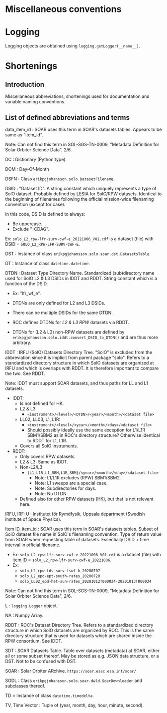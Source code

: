 # Miscellaneous conventions

# Logging

Logging objects are obtained using `logging.getLogger(__name__)`.

# Shortenings

## Introduction

Miscellaneous abbreviations, shortenings used for documentation and
variable naming conventions.

## List of defined abbreviations and terms

data_item_id : SOAR uses this term in SOAR's datasets tables. Appears to be
same as "item_id".

Note: Can not find this term in SOL-SGS-TN-0009, "Metadata Definition for Solar
Orbiter Science Data", 2/6.

DC : Dictionary (Python type).

DOM : Day-Of-Month

DSFN : Class `erikpgjohansson.solo.DatasetFilename`.

DSID : "Dataset ID". A string constant which uniquely represents a type of
SolO dataset. Probably defined by LESIA for SolO/RPW datasets. Identical to
the beginning of filenames following the official mission-wide filenaming
convention (except for case).

In this code, DSID is defined to always:

- Be uppercase.
- Exclude "-CDAG".

Ex: `solo_L2_rpw-lfr-surv-cwf-e_20221006_V01.cdf` is a dataset (file) with
DSID = `SOLO_L2_RPW-LFR-SURV-CWF-E`.

DST : Instance of class `erikpgjohansson.solo.soar.dst.DatasetsTable`.

DT : Instance of class `datetime.datetime`.

DTDN : Dataset Type Directory Name. Standardized (sub)directory name used
for SolO L2 & L3 DSIDs in IDDT and RDDT. String constant which is a function of
the DSID.

- Ex: "lfr_wf_e".

- DTDNs are only defined for L2 and L3 DSIDs.
- There can be multiple DSIDs for the same DTDN.
- ROC defines DTDNs for _L2 & L3 RPW_ datasets via RDDT.
- DTDNs for (L2 & L3) non-RPW datasets are defined by
  `erikpgjohansson.solo.iddt.convert_DSID_to_DTDN()` and are thus
  more arbitrary.

IDDT : IRFU (SolO) Datasets Directory Tree. "SolO" is excluded from the
abbreviation since it is implicit from parent package "solo". Refers to a
standardized directory structure in which SolO datasets are organized at IRFU
and which is overlaps with RDDT. It is therefore important to compare the two.
See RDDT.

Note: IDDT must support SOAR datasets, and thus paths for LL and L1 datasets.

- IDDT:
  - Is not defined for HK.
  - L2 & L3
    - `<instrument>/<level>/<DTDN>/<year>/<month>/<dataset file>`
  - LL02, LL03, L1, L1R:
    - `<instrument>/<level>/<year>/<month>/<day>/<dataset file>`
    - Should possibly ideally use the same exception for L1/L1R SBM1/SBM2 as in
      ROC's directory structure? Otherwise identical to RDDT for L1, L1R.
  - Covers all SolO instruments.
- RDDT:
  - Only covers RPW datasets.
  - L2 & L3: Same as IDDT.
  - Non-L2/L3:
    - `{L1,L1R,L1_SBM,L1R_SBM}/<year>/<month>/<day>/<dataset file>`
      - Note: L1/L1R excludes (RPW) SBM1/SBM2.
      - Note: L1 sweeps are a special case.
      - Note: Subdirectories for days.
      - Note: No DTDN.
  - Defined also for other RPW datasets (HK), but that is not relevant here.

IRFU, IRF-U : Institutet för Rymdfysik, Uppsala department (Swedish Institute
of Space Physics).

Item ID, item_id : SOAR uses this term in SOAR's datasets tables. Subset of SolO
dataset file name in SolO's filenaming convention.
Type of return value from SOAR when requesting table of datasets.
Essentially DSID + time interval in official filename.

- Ex: `solo_L2_rpw-lfr-surv-cwf-e_20221006_V01.cdf` is a dataset (file) with
  item ID = `solo_L2_rpw-lfr-surv-cwf-e_20221006`.
- Ex:
  - `solo_L2_rpw-tds-surv-tswf-b_20200707`
  - `solo_L2_epd-ept-south-rates_20200720`
  - `solo_LL02_epd-het-sun-rates_20201012T000034-20201013T000034`

Note: Can not find this term in SOL-SGS-TN-0009, "Metadata Definition for Solar
Orbiter Science Data", 2/6.

L : `logging.Logger` object.

NA : Numpy Array.

RDDT : ROC's Dataset Directory Tree. Refers to a standardized directory
structure in which SolO datasets are organized by ROC. This is the same
directory structure that is used for datasets which are shared inside the RPW
consortium. See IDDT.

SDT : SOAR Datasets Table. Table over datasets (metadata) at SOAR, either all
or some subset thereof. May be stored as e.g. JSON data structure, or a DST.
Not to be confused with DST.

SOAR : Solar Orbiter ARchive. `https://soar.esac.esa.int/soar/`

SODL : Class `erikpgjohansson.solo.soar.dwld.SoarDownloader` and subclasses
thereof.

TD = Instance of class `datetime.timedelta`.

TV, Time Vector : Tuple of (year, month, day, hour, minute, second).
